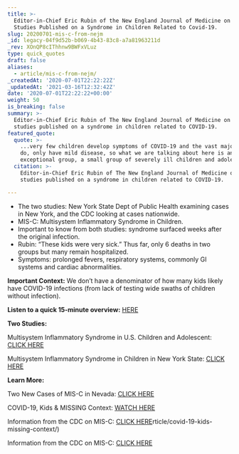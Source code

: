 ```yaml
---
title: >-
  Editor-in-Chief Eric Rubin of the New England Journal of Medicine on Two
  Studies Published on a Syndrome in Children Related to Covid-19.
slug: 20200701-mis-c-from-nejm
_id: legacy-04f9d52b-b069-4b43-83c8-a7a81963211d
_rev: XOnQP8cIThhnw9BWFxVLuz
type: quick_quotes
draft: false
aliases:
  - article/mis-c-from-nejm/
_createdAt: '2020-07-01T22:22:22Z'
_updatedAt: '2021-03-16T12:32:42Z'
date: '2020-07-01T22:22:22+00:00'
weight: 50
is_breaking: false
summary: >-
  Editor-in-Chief Eric Rubin of The New England Journal of Medicine on two
  studies published on a syndrome in children related to COVID-19.
featured_quote:
  quote: >-
    ...very few children develop symptoms of COVID-19 and the vast majority who
    do, only have mild disease, so what we are talking about here is an
    exceptional group, a small group of severely ill children and adolescents.
  citation: >-
    Editor-in-Chief Eric Rubin of The New England Journal of Medicine on two
    studies published on a syndrome in children related to COVID-19.

---
```

* The two studies: New York State Dept of Public Health examining cases in New York, and the CDC looking at cases nationwide.
* MIS-C: Multisystem Inflammatory Syndrome in Children.
* Important to know from both studies: syndrome surfaced weeks after the original infection.
* Rubin: “These kids were very sick.” Thus far, only 6 deaths in two groups but many remain hospitalized.
* Symptoms: prolonged fevers, respiratory systems, commonly GI systems and cardiac abnormalities.

**Important Context:** We don’t have a denominator of how many kids likely have COVID-19 infections (from lack of testing wide swaths of children without infection).

**Listen to a quick 15-minute overview:** [HERE](https://www.nejm.org/action/showMediaPlayer?doi=10.1056%2FNEJMdo005808&aid=10.1056%2FNEJMe2024117&area=)

**Two Studies:**

Multisystem Inflammatory Syndrome in U.S. Children and Adolescent: [CLICK HERE](https://www.nejm.org/doi/full/10.1056/NEJMoa2021680?query=recirc_curatedRelated_article)

Multisystem Inflammatory Syndrome in Children in New York State: [CLICK HERE](https://www.nejm.org/doi/full/10.1056/NEJMoa2021756?query=recirc_curatedRelated_article)

**Learn More:**

Two New Cases of MIS-C in Nevada: [CLICK HERE](https://www.ktnv.com/news/coronavirus/2-new-cases-of-mis-c-in-clark-county-children)

COVID-19, Kids & MISSING Context: [WATCH HERE](https://smarthernews.com/article/covid-19-kids-missing-context/)

Information from the CDC on MIS-C: [CLICK HERE](https://www.cdc.gov/mis-c/)rticle/covid-19-kids-missing-context/)

Information from the CDC on MIS-C: [CLICK HERE](https://www.cdc.gov/mis-c/)